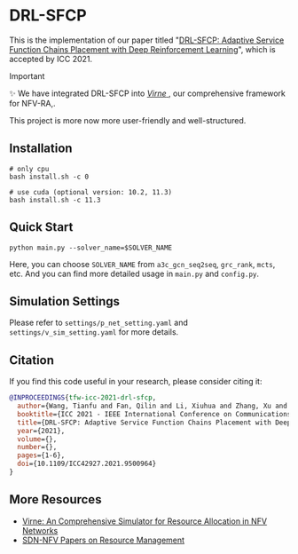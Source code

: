 # DRL-SFCP

This is the implementation of our paper titled "[DRL-SFCP: Adaptive Service Function Chains Placement with Deep Reinforcement Learning](https://ieeexplore.ieee.org/document/9500964)", which is accepted by ICC 2021.

> [!IMPORTANT]  
> :sparkles: We have integrated DRL-SFCP into [*Virne*
](https://github.com/GeminiLight/virne), our comprehensive framework for NFV-RA,.
>
> This project is more now more user-friendly and well-structured.

## Installation

```shell
# only cpu
bash install.sh -c 0

# use cuda (optional version: 10.2, 11.3)
bash install.sh -c 11.3
```

## Quick Start

```shell
python main.py --solver_name=$SOLVER_NAME
```

Here, you can choose `SOLVER_NAME` from `a3c_gcn_seq2seq`, `grc_rank`, `mcts`, etc. And you can find more detailed usage in `main.py` and `config.py`.

## Simulation Settings

Please refer to `settings/p_net_setting.yaml` and `settings/v_sim_setting.yaml` for more details.

## Citation

If you find this code useful in your research, please consider citing it:

```bibtex
@INPROCEEDINGS{tfw-icc-2021-drl-sfcp,
  author={Wang, Tianfu and Fan, Qilin and Li, Xiuhua and Zhang, Xu and Xiong, Qingyu and Fu, Shu and Gao, Min},
  booktitle={ICC 2021 - IEEE International Conference on Communications}, 
  title={DRL-SFCP: Adaptive Service Function Chains Placement with Deep Reinforcement Learning}, 
  year={2021},
  volume={},
  number={},
  pages={1-6},
  doi={10.1109/ICC42927.2021.9500964}
}
```

## More Resources

- [Virne: An Comprehensive Simulator for Resource Allocation in NFV Networks](https://github.com/GeminiLight/virne)
- [SDN-NFV Papers on Resource Management](https://github.com/GeminiLight/sdn-nfv-papers)

